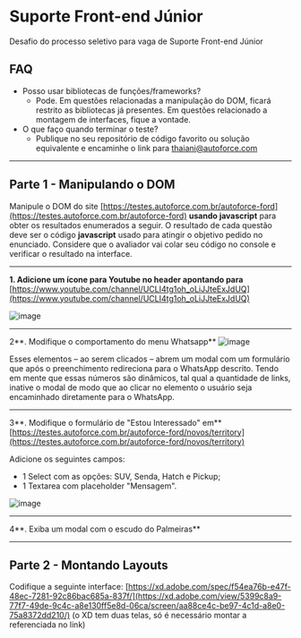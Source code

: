 # Suporte Front-end Júnior
Desafio do processo seletivo para vaga de Suporte Front-end Júnior

## FAQ

- Posso usar bibliotecas de funções/frameworks?
    - Pode. Em questões relacionadas a manipulação do DOM, ficará restrito as bibliotecas já presentes. Em questões relacionado a montagem de interfaces, fique a vontade.
- O que faço quando terminar o teste?
    - Publique no seu repositório de código favorito ou solução equivalente e encaminhe o link para [thaiani@autoforce.com](mailto:thaiani@autoforce.com)

---

## Parte 1 - Manipulando o DOM

Manipule o DOM do site [https://testes.autoforce.com.br/autoforce-ford](https://testes.autoforce.com.br/autoforce-ford) **usando javascript** para obter os resultados enumerados a seguir. O resultado de cada questão deve ser o código **javascript** usado para atingir o objetivo pedido no enunciado.  Considere que o avaliador vai colar seu código no console e verificar o resultado na interface.

---

**1. Adicione um ícone para Youtube no header apontando para** [https://www.youtube.com/channel/UCLI4tg1oh_oLiJJteExJdUQ](https://www.youtube.com/channel/UCLI4tg1oh_oLiJJteExJdUQ)

![image](https://user-images.githubusercontent.com/20229434/111014521-c6d88d80-8382-11eb-896b-fce93d0f6f3e.png)

---

2**. Modifique o comportamento do menu Whatsapp**
![image](https://user-images.githubusercontent.com/20229434/111014544-e2439880-8382-11eb-860b-f4b5a87be37f.png)

Esses elementos – ao serem clicados – abrem um modal com um formulário que após o preenchimento redireciona para o WhatsApp descrito. Tendo em mente que essas números são dinâmicos, tal qual a quantidade de links, inative o modal de modo que ao clicar no elemento o usuário seja encaminhado diretamente para o WhatsApp.

---

3**. Modifique o formulário de "Estou Interessado" em** [https://testes.autoforce.com.br/autoforce-ford/novos/territory](https://testes.autoforce.com.br/autoforce-ford/novos/territory)

Adicione os seguintes campos:

- 1 Select com as opções: SUV,  Senda, Hatch e Pickup;
- 1 Textarea com placeholder "Mensagem".

![image](https://user-images.githubusercontent.com/20229434/111014556-f12a4b00-8382-11eb-8a4c-1ce299cfbc8f.png)

---

4**. Exiba um modal com o escudo do Palmeiras** 

---

## Parte 2 - Montando Layouts

Codifique a seguinte interface: [https://xd.adobe.com/spec/f54ea76b-e47f-48ec-7281-92c86bac685a-837f/](https://xd.adobe.com/view/5399c8a9-77f7-49de-9c4c-a8e130ff5e8d-06ca/screen/aa88ce4c-be97-4c1d-a8e0-75a8372dd210/)  (o XD tem duas telas, só é necessário montar a referenciada no link)
